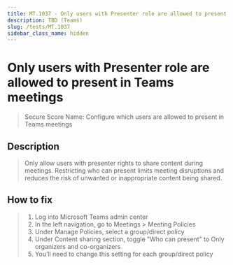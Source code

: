 ```yaml
---
title: MT.1037 - Only users with Presenter role are allowed to present in Teams meetings
description: TBD (Teams)
slug: /tests/MT.1037
sidebar_class_name: hidden
---
```


# Only users with Presenter role are allowed to present in Teams meetings

> Secure Score Name: Configure which users are allowed to present in Teams meetings

## Description

> Only allow users with presenter rights to share content during meetings. Restricting who can present limits meeting disruptions and reduces the risk of unwanted or inappropriate content being shared.

## How to fix

> 1. Log into Microsoft Teams admin center
> 2. In the left navigation, go to Meetings > Meeting Policies
> 3. Under Manage Policies, select a group/direct policy
> 4. Under Content sharing section, toggle "Who can present" to Only organizers and co-organizers
> 5. You’ll need to change this setting for each group/direct policy